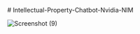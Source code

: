 #   I n t e l l e c t u a l - P r o p e r t y - C h a t b o t - N v i d i a - N I M 


 
 
![Screenshot (9)](https://github.com/user-attachments/assets/05184db2-900e-4009-bd4a-e380f3fbadb1)
